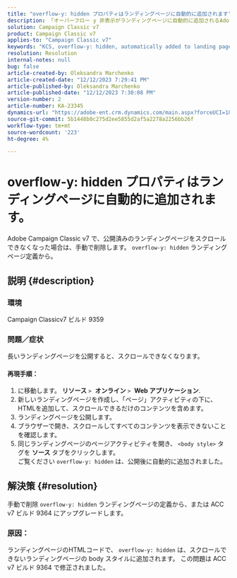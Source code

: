 ```yaml
---
title: "overflow-y: hidden プロパティはランディングページに自動的に追加されます"
description: 「オーバーフロー y 非表示がランディングページに自動的に追加されるAdobe Campaign Classicの問題を解決する方法を説明します。」
solution: Campaign Classic v7
product: Campaign Classic v7
applies-to: "Campaign Classic v7"
keywords: "KCS, overflow-y: hidden, automatically added to landing pages, adobe campaign, ACC v7 build 9359, ACC v7 build 9364,Campaign Classic"
resolution: Resolution
internal-notes: null
bug: false
article-created-by: Oleksandra Marchenko
article-created-date: "12/12/2023 7:29:41 PM"
article-published-by: Oleksandra Marchenko
article-published-date: "12/12/2023 7:30:08 PM"
version-number: 2
article-number: KA-23345
dynamics-url: "https://adobe-ent.crm.dynamics.com/main.aspx?forceUCI=1&pagetype=entityrecord&etn=knowledgearticle&id=fd333dc5-2499-ee11-be37-6045bd0065f9"
source-git-commit: 5b1448b0c275d2ee5855d2af5a2278a2256bb26f
workflow-type: tm+mt
source-wordcount: '223'
ht-degree: 4%

---
```


# overflow-y: hidden プロパティはランディングページに自動的に追加されます。


Adobe Campaign Classic v7 で、公開済みのランディングページをスクロールできなくなった場合は、手動で削除します。 `overflow-y: hidden` ランディングページ定義から。

## 説明 {#description}


### <b>環境</b>

Campaign Classicv7 ビルド 9359

### <b>問題／症状</b>

長いランディングページを公開すると、スクロールできなくなります。

#### <b>再現手順：</b>

1. に移動します。 <b>リソース</b> `>`  <b>オンライン</b> `>`  <b>Web アプリケーション</b>.
2. 新しいランディングページを作成し、「ページ」アクティビティの下に、HTMLを追加して、スクロールできるだけのコンテンツを含めます。
3. ランディングページを公開します。
4. ブラウザーで開き、スクロールしてすべてのコンテンツを表示できないことを確認します。
5. 同じランディングページのページアクティビティを開き、 `<body style>` タグを <b>ソース</b> タブをクリックします。\
   ご覧ください `overflow-y: hidden` は、公開後に自動的に追加されました。



## 解決策 {#resolution}


手動で削除 `overflow-y: hidden` ランディングページの定義から、または ACC v7 ビルド 9364 にアップグレードします。

### <b>原因</b>：

ランディングページのHTMLコードで、 `overflow-y: hidden` は、スクロールできないランディングページの body スタイルに追加されます。 この問題は ACC v7 ビルド 9364 で修正されました。
